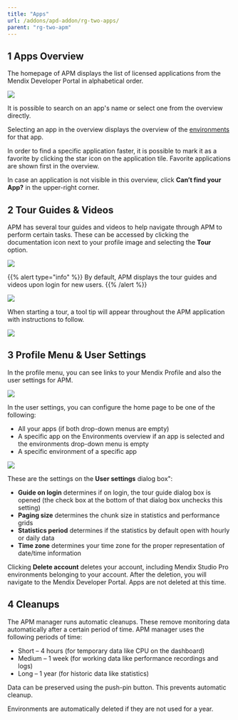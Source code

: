 ```yaml
---
title: "Apps"
url: /addons/apd-addon/rg-two-apps/
parent: "rg-two-apm"
---
```


## 1 Apps Overview

The homepage of APM displays the list of licensed applications from the Mendix Developer Portal in alphabetical order.

![](attachments/rg-two/ProjectsDashboard.png)

It is possible to search on an app's name or select one from the overview directly.

Selecting an app in the overview displays the overview of the [environments](rg-two-environments) for that app.

In order to find a specific application faster, it is possible to mark it as a favorite by clicking the star icon on the application tile. Favorite applications are shown first in the overview.

In case an application is not visible in this overview, click **Can’t find your App?** in the upper-right corner.

## 2 Tour Guides & Videos

APM has several tour guides and videos to help navigate through APM to perform certain tasks. These can be accessed by clicking the documentation icon next to your profile image and selecting the **Tour** option.

![](attachments/rg-two/Documentation.png)

{{% alert type="info" %}}
By default, APM displays the tour guides and videos upon login for new users.
{{% /alert %}}

![](attachments/rg-two/Tour.png)

When starting a tour, a tool tip will appear throughout the APM application with instructions to follow.

![](attachments/rg-two/TourStep.png)

## 3 Profile Menu & User Settings

In the profile menu, you can see links to your Mendix Profile and also the user settings for APM.

![](attachments/rg-two/profile_menu.png)

In the user settings, you can configure the home page to be one of the following:

* All your apps (if both drop-down menus are empty)
* A specific app on the Environments overview if an app is selected and the environments drop-down menu is empty
* A specific environment of a specific app

![](attachments/rg-two/user_settings.png)

These are the settings on the **User settings** dialog box":

* **Guide on login** determines if on login, the tour guide dialog box is opened (the check box at the bottom of that dialog box unchecks this setting)
* **Paging size** determines the chunk size in statistics and performance grids
* **Statistics period** determines if the statistics by default open with hourly or daily data
* **Time zone** determines your time zone for the proper representation of date/time information

Clicking **Delete account** deletes your account, including Mendix Studio Pro environments belonging to your account. After the deletion, you will navigate to the Mendix Developer Portal. Apps are not deleted at this time.

## 4 Cleanups

The APM manager runs automatic cleanups. These remove monitoring data automatically after a certain period of time. APM manager uses the following periods of time:

* Short – 4 hours (for temporary data like CPU on the dashboard)
* Medium – 1 week (for working data like performance recordings and logs)
* Long – 1 year (for historic data like statistics)

Data can be preserved using the push-pin button. This prevents automatic cleanup.

Environments are automatically deleted if they are not used for a year.

